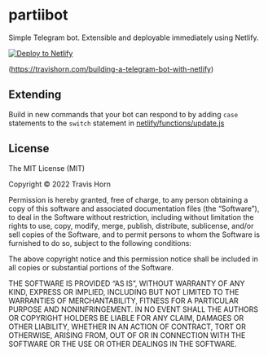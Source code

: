 # partiibot

Simple Telegram bot. Extensible and deployable immediately using Netlify.

[![Deploy to
Netlify](https://www.netlify.com/img/deploy/button.svg)](https://app.netlify.com/start/deploy?repository=https://github.com/esrdapp/tgbot3)


(https://travishorn.com/building-a-telegram-bot-with-netlify)

## Extending

Build in new commands that your bot can respond to by adding `case` statements
to the `switch` statement in [netlify/functions/update.js](netlify/functions/update.js)

## License

The MIT License (MIT)

Copyright © 2022 Travis Horn

Permission is hereby granted, free of charge, to any person obtaining a copy of
this software and associated documentation files (the “Software”), to deal in
the Software without restriction, including without limitation the rights to
use, copy, modify, merge, publish, distribute, sublicense, and/or sell copies of
the Software, and to permit persons to whom the Software is furnished to do so,
subject to the following conditions:

The above copyright notice and this permission notice shall be included in all
copies or substantial portions of the Software.

THE SOFTWARE IS PROVIDED “AS IS”, WITHOUT WARRANTY OF ANY KIND, EXPRESS OR
IMPLIED, INCLUDING BUT NOT LIMITED TO THE WARRANTIES OF MERCHANTABILITY, FITNESS
FOR A PARTICULAR PURPOSE AND NONINFRINGEMENT. IN NO EVENT SHALL THE AUTHORS OR
COPYRIGHT HOLDERS BE LIABLE FOR ANY CLAIM, DAMAGES OR OTHER LIABILITY, WHETHER
IN AN ACTION OF CONTRACT, TORT OR OTHERWISE, ARISING FROM, OUT OF OR IN
CONNECTION WITH THE SOFTWARE OR THE USE OR OTHER DEALINGS IN THE SOFTWARE.
